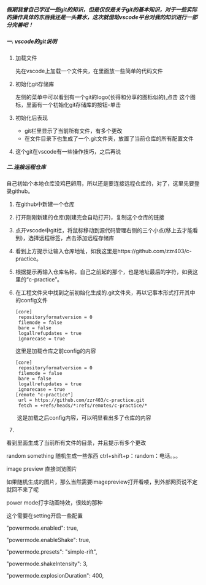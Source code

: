 ##### 假期我曾自己学过一些git的知识，但是仅仅是关于git的基本知识，对于一些实际的操作具体的东西我还是一头雾水，这次就借助vscode平台对我的知识进行一部分完善吧！

##### 一. vscode的git说明  

1. 加载文件

   先在vscode上加载一个文件夹，在里面放一些简单的代码文件

2. 初始化git存储库

   左侧的菜单中可以看到有一个git的logo(长得和分享的图标似的),点击 这个图标，里面有一个初始化git存储库的按钮-单击
   
3. 初始化后表现

   - git栏里显示了当前所有文件，有多个更改
   - 在文件目录下也生成了一个.git文件夹，放置了当前仓库的所有配置文件

4. 这个git在vscode有一些操作技巧，之后再说

##### 二.连接远程仓库

自己初始个本地仓库没鸡巴卵用，所以还是要连接远程仓库的，对了，这里先要登录github。

1. 在github中新建一个仓库

2. 打开刚刚新建的仓库(刚建完会自动打开)，复制这个仓库的链接

3. 点开vscode中git栏，将鼠标移动到源代码管理右侧的三个小点(移上去才能看到)，选择远程标签，点击添加远程存储库

4. 看到上方提示让输入仓库地址，如我这里是https://github.com/zzr403/c-practice。

5. 根据提示再输入仓库名称，自己之前起的那个，也是地址最后的字符，如我这里的“c-practice”。

6. 在工程文件夹中找到之前初始化生成的.git文件夹，再以记事本形式打开其中的config文件

   ```
   [core]
   	repositoryformatversion = 0
   	filemode = false
   	bare = false
   	logallrefupdates = true
   	ignorecase = true
   ```

      这里是加载仓库之前config的内容

   ```
   [core]
   	repositoryformatversion = 0
   	filemode = false
   	bare = false
   	logallrefupdates = true
   	ignorecase = true
   [remote "c-practice"]
   	url = https://github.com/zzr403/c-practice.git
   	fetch = +refs/heads/*:refs/remotes/c-practice/*
   ```

   ​	这是加载之后config内容，可以明显看出多了仓库的内容

7. 

看到里面生成了当前所有文件的目录，并且提示有多个更改



random something 随机生成一些东西  ctrl+shift+p：random：电话。。。

image preview 直接浏览图片

如果随机生成的图片，那么当然需要imagepreview打开看喽，到外部网页说不定就回不来了呢

power mode打字动画特效，很炫的那种

这个需要在setting开启一些配置

  "powermode.enabled": true,

  "powermode.enableShake": true,

  "powermode.presets": "simple-rift",

  "powermode.shakeIntensity": 3,

  "powermode.explosionDuration": 400,